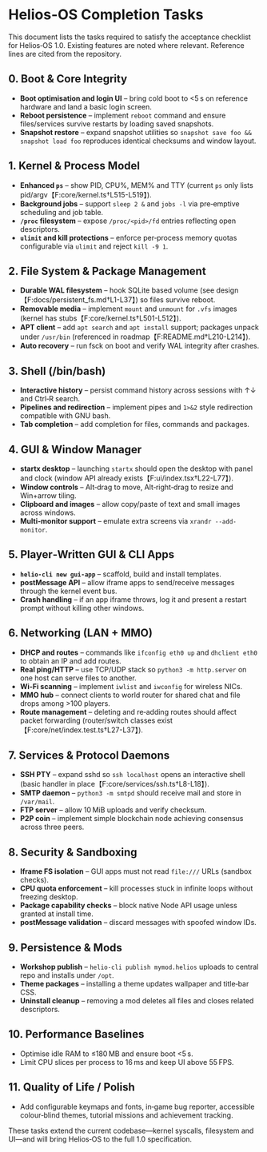 # Helios-OS Completion Tasks

This document lists the tasks required to satisfy the acceptance checklist for Helios‑OS 1.0. Existing
features are noted where relevant. Reference lines are cited from the repository.

## 0. Boot & Core Integrity
- **Boot optimisation and login UI** – bring cold boot to <5 s on reference hardware and land a basic login screen.
- **Reboot persistence** – implement `reboot` command and ensure files/services survive restarts by loading saved snapshots.
- **Snapshot restore** – expand snapshot utilities so `snapshot save foo && snapshot load foo` reproduces identical checksums and window layout.

## 1. Kernel & Process Model
- **Enhanced `ps`** – show PID, CPU%, MEM% and TTY (current `ps` only lists pid/argv【F:core/kernel.ts†L515-L519】).
- **Background jobs** – support `sleep 2 &` and `jobs -l` via pre‑emptive scheduling and job table.
- **`/proc` filesystem** – expose `/proc/<pid>/fd` entries reflecting open descriptors.
- **`ulimit` and kill protections** – enforce per‑process memory quotas configurable via `ulimit` and reject `kill -9 1`.

## 2. File System & Package Management
- **Durable WAL filesystem** – hook SQLite based volume (see design【F:docs/persistent_fs.md†L1-L37】) so files survive reboot.
- **Removable media** – implement `mount` and `unmount` for `.vfs` images (kernel has stubs【F:core/kernel.ts†L501-L512】).
- **APT client** – add `apt search` and `apt install` support; packages unpack under `/usr/bin` (referenced in roadmap【F:README.md†L210-L214】).
- **Auto recovery** – run fsck on boot and verify WAL integrity after crashes.

## 3. Shell (/bin/bash)
- **Interactive history** – persist command history across sessions with ↑↓ and Ctrl‑R search.
- **Pipelines and redirection** – implement pipes and `1>&2` style redirection compatible with GNU bash.
- **Tab completion** – add completion for files, commands and packages.

## 4. GUI & Window Manager
- **startx desktop** – launching `startx` should open the desktop with panel and clock (window API already exists【F:ui/index.tsx†L22-L77】).
- **Window controls** – Alt‑drag to move, Alt‑right‑drag to resize and Win+arrow tiling.
- **Clipboard and images** – allow copy/paste of text and small images across windows.
- **Multi‑monitor support** – emulate extra screens via `xrandr --add-monitor`.

## 5. Player‑Written GUI & CLI Apps
- **`helio-cli new gui-app`** – scaffold, build and install templates.
- **postMessage API** – allow iframe apps to send/receive messages through the kernel event bus.
- **Crash handling** – if an app iframe throws, log it and present a restart prompt without killing other windows.

## 6. Networking (LAN + MMO)
- **DHCP and routes** – commands like `ifconfig eth0 up` and `dhclient eth0` to obtain an IP and add routes.
- **Real ping/HTTP** – use TCP/UDP stack so `python3 -m http.server` on one host can serve files to another.
- **Wi‑Fi scanning** – implement `iwlist` and `iwconfig` for wireless NICs.
- **MMO hub** – connect clients to world router for shared chat and file drops among >100 players.
- **Route management** – deleting and re‑adding routes should affect packet forwarding (router/switch classes exist【F:core/net/index.test.ts†L27-L37】).

## 7. Services & Protocol Daemons
- **SSH PTY** – expand sshd so `ssh localhost` opens an interactive shell (basic handler in place【F:core/services/ssh.ts†L8-L18】).
- **SMTP daemon** – `python3 -m smtpd` should receive mail and store in `/var/mail`.
- **FTP server** – allow 10 MiB uploads and verify checksum.
- **P2P coin** – implement simple blockchain node achieving consensus across three peers.

## 8. Security & Sandboxing
- **Iframe FS isolation** – GUI apps must not read `file:///` URLs (sandbox checks).
- **CPU quota enforcement** – kill processes stuck in infinite loops without freezing desktop.
- **Package capability checks** – block native Node API usage unless granted at install time.
- **postMessage validation** – discard messages with spoofed window IDs.

## 9. Persistence & Mods
- **Workshop publish** – `helio-cli publish mymod.helios` uploads to central repo and installs under `/opt`.
- **Theme packages** – installing a theme updates wallpaper and title‑bar CSS.
- **Uninstall cleanup** – removing a mod deletes all files and closes related descriptors.

## 10. Performance Baselines
- Optimise idle RAM to ≤180 MB and ensure boot <5 s.
- Limit CPU slices per process to 16 ms and keep UI above 55 FPS.

## 11. Quality of Life / Polish
- Add configurable keymaps and fonts, in‑game bug reporter, accessible colour‑blind themes, tutorial missions and achievement tracking.

These tasks extend the current codebase—kernel syscalls, filesystem and UI—and will bring Helios‑OS to the full 1.0 specification.
